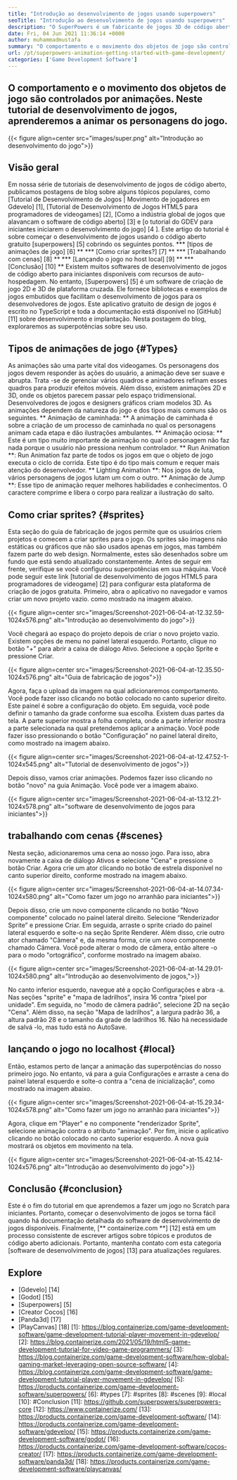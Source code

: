 ```yaml
---
title: "Introdução ao desenvolvimento de jogos usando superpowers" 
seoTitle: "Introdução ao desenvolvimento de jogos usando superpowers" 
description: "O SuperPowers é um fabricante de jogos 3D de código aberto com colaboração em tempo real. Este tutorial trata de começar o desenvolvimento de jogos usando superpowers." 
date: Fri, 04 Jun 2021 11:36:14 +0000
author: muhammadmustafa
summary: "O comportamento e o movimento dos objetos de jogo são controlados por animações. Neste tutorial de desenvolvimento de jogos, aprenderemos a animar os personagens do jogo." 
url: /pt/superpowers-animation-getting-started-with-game-development/
categories: ['Game Development Software']
---
```


## O comportamento e o movimento dos objetos de jogo são controlados por animações. Neste tutorial de desenvolvimento de jogos, aprenderemos a animar os personagens do jogo.

{{< figure align=center src="images/super.png" alt="Introdução ao desenvolvimento do jogo">}}


## **Visão geral**
Em nossa série de tutoriais de desenvolvimento de jogos de código aberto, publicamos postagens de blog sobre alguns tópicos populares, como [Tutorial de Desenvolvimento de Jogos | Movimento de jogadores em Gdevelo] [1], [Tutorial de Desenvolvimento de Jogos HTML5 para programadores de videogames] [2], [Como a indústria global de jogos que alavancam o software de código aberto] [3] e [o tutorial do GDEV para iniciantes iniciarem o desenvolvimento do jogo] [4 ]. Este artigo do tutorial é sobre começar o desenvolvimento de jogos usando o código aberto gratuito [superpowers] [5] cobrindo os seguintes pontos.
  *** [tipos de animações de jogo] [6] **
  *** [Como criar sprites?] [7] **
  *** [Trabalhando com cenas] [8] **
  *** [Lançando o jogo no host local] [9] **
  *** [Conclusão] [10] **
Existem muitos softwares de desenvolvimento de jogos de código aberto para iniciantes disponíveis com recursos de auto-hospedagem. No entanto, [Superpowers] [5] é um software de criação de jogo 2D e 3D de plataforma cruzada. Ele fornece bibliotecas e exemplos de jogos embutidos que facilitam o desenvolvimento de jogos para os desenvolvedores de jogos. Este aplicativo gratuito de design de jogos é escrito no TypeScript e toda a documentação está disponível no [GitHub] [11] sobre desenvolvimento e implantação. Nesta postagem do blog, exploraremos as superpotências sobre seu uso.

## Tipos de animações de jogo {#Types}
As animações são uma parte vital dos videogames. Os personagens dos jogos devem responder às ações do usuário, a animação deve ser suave e abrupta. Trata -se de gerenciar vários quadros e animadores refinam esses quadros para produzir efeitos móveis. Além disso, existem animações 2D e 3D, onde os objetos parecem passar pelo espaço tridimensional. Desenvolvedores de jogos e designers gráficos criam modelos 3D. As animações dependem da natureza do jogo e dos tipos mais comuns são os seguintes.
** Animação de caminhada: ** A animação de caminhada é sobre a criação de um processo de caminhada no qual os personagens animam cada etapa e dão ilustrações ambulantes.
** Animação ociosa: ** Este é um tipo muito importante de animação no qual o personagem não faz nada porque o usuário não pressiona nenhum controlador.
** Run Animation **: Run Animation faz parte de todos os jogos em que o objeto de jogo executa o ciclo de corrida. Este tipo é do tipo mais comum e requer mais atenção do desenvolvedor.
** Lighting Animation **: Nos jogos de luta, vários personagens de jogos lutam um com o outro.
** Animação de Jump **: Esse tipo de animação requer melhores habilidades e conhecimentos. O caractere comprime e libera o corpo para realizar a ilustração do salto.

## Como criar sprites? {#sprites}
Esta seção do guia de fabricação de jogos permite que os usuários criem projetos e comecem a criar sprites para o jogo. Os sprites são imagens não estáticas ou gráficos que não são usados ​​apenas em jogos, mas também fazem parte do web design. Normalmente, estes são desenhados sobre um fundo que está sendo atualizado constantemente.
Antes de seguir em frente, verifique se você configurou superpotências em sua máquina. Você pode seguir este link [tutorial de desenvolvimento de jogos HTML5 para programadores de videogame] [2] para configurar esta plataforma de criação de jogos gratuita.
Primeiro, abra o aplicativo no navegador e vamos criar um novo projeto vazio. como mostrado na imagem abaixo.

{{< figure align=center src="images/Screenshot-2021-06-04-at-12.32.59-1024x576.png" alt="Introdução ao desenvolvimento do jogo">}}

Você chegará ao espaço do projeto depois de criar o novo projeto vazio. Existem opções de menu no painel lateral esquerdo. Portanto, clique no botão "+" para abrir a caixa de diálogo Ativo. Selecione a opção Sprite e pressione Criar.

{{< figure align=center src="images/Screenshot-2021-06-04-at-12.35.50-1024x576.png" alt="Guia de fabricação de jogos">}}

Agora, faça o upload da imagem na qual adicionaremos comportamento. Você pode fazer isso clicando no botão colocado no canto superior direito. Este painel é sobre a configuração do objeto.
Em seguida, você pode definir o tamanho da grade conforme sua escolha. Existem duas partes da tela. A parte superior mostra a folha completa, onde a parte inferior mostra a parte selecionada na qual pretendemos aplicar a animação. Você pode fazer isso pressionando o botão "Configuração" no painel lateral direito, como mostrado na imagem abaixo.

{{< figure align=center src="images/Screenshot-2021-06-04-at-12.47.52-1-1024x545.png" alt="Tutorial de desenvolvimento de jogos">}}

Depois disso, vamos criar animações. Podemos fazer isso clicando no botão "novo" na guia Animação. Você pode ver a imagem abaixo.

{{< figure align=center src="images/Screenshot-2021-06-04-at-13.12.21-1024x578.png" alt="software de desenvolvimento de jogos para iniciantes">}}


## trabalhando com cenas {#scenes}
Nesta seção, adicionaremos uma cena ao nosso jogo. Para isso, abra novamente a caixa de diálogo Ativos e selecione "Cena" e pressione o botão Criar. Agora crie um ator clicando no botão de estrela disponível no canto superior direito, conforme mostrado na imagem abaixo.

{{< figure align=center src="images/Screenshot-2021-06-04-at-14.07.34-1024x580.png" alt="Como fazer um jogo no arranhão para iniciantes">}}

Depois disso, crie um novo componente clicando no botão "Novo componente" colocado no painel lateral direito. Selecione “Renderizador Sprite” e pressione Criar. Em seguida, arraste o sprite criado do painel lateral esquerdo e solte-o na seção Sprite Renderer. Além disso, crie outro ator chamado "Câmera" e, da mesma forma, crie um novo componente chamado Câmera.
Você pode alterar o modo de câmera, então altere -o para o modo "ortográfico", conforme mostrado na imagem abaixo.

{{< figure align=center src="images/Screenshot-2021-06-04-at-14.29.01-1024x580.png" alt="Introdução ao desenvolvimento de jogos,">}}

No canto inferior esquerdo, navegue até a opção Configurações e abra -a. Nas seções "sprite" e "mapa de ladrilhos", insira 16 contra "pixel por unidade". Em seguida, no "modo de câmera padrão", selecione 2D na seção "Cena". Além disso, na seção "Mapa de ladrilhos", a largura padrão 36, a altura padrão 28 e o tamanho da grade de ladrilhos 16. Não há necessidade de salvá -lo, mas tudo está no AutoSave.

## lançando o jogo no localhost {#local}
Então, estamos perto de lançar a animação das superpotências do nosso primeiro jogo. No entanto, vá para a guia Configurações e arraste a cena do painel lateral esquerdo e solte-o contra a "cena de inicialização", como mostrado na imagem abaixo.

{{< figure align=center src="images/Screenshot-2021-06-04-at-15.29.34-1024x578.png" alt="Como fazer um jogo no arranhão para iniciantes">}}

Agora, clique em "Player" e no componente "renderizador Sprite", selecione animação contra o atributo "animação". Por fim, inicie o aplicativo clicando no botão colocado no canto superior esquerdo. A nova guia mostrará os objetos em movimento na tela.

{{< figure align=center src="images/Screenshot-2021-06-04-at-15.42.14-1024x576.png" alt="Introdução ao desenvolvimento do jogo">}}


## Conclusão {#conclusion}
Este é o fim do tutorial em que aprendemos a fazer um jogo no Scratch para iniciantes. Portanto, começar o desenvolvimento de jogos se torna fácil quando há documentação detalhada do software de desenvolvimento de jogos disponíveis. Finalmente, [** containerize.com **] [12] está em um processo consistente de escrever artigos sobre tópicos e produtos de código aberto adicionais. Portanto, mantenha contato com esta categoria [software de desenvolvimento de jogos] [13] para atualizações regulares.

## Explore
  * [Gdevelo] [14]
  * [Godot] [15]
  * [Superpowers] [5]
  * [Creator Cocos] [16]
  * [Panda3d] [17]
  * [PlayCanvas] [18]
[1]: https://blog.containerize.com/game-development-software/game-development-tutorial-player-movement-in-gdevelop/
[2]: https://blog.containerize.com/2021/05/19/html5-game-development-tutorial-for-video-game-programmers/
[3]: https://blog.containerize.com/game-development-software/how-global-gaming-market-leveraging-open-source-software/
[4]: https://blog.containerize.com/game-development-software/game-development-tutorial-player-movement-in-gdevelop/
[5]: https://products.containerize.com/game-development-software/superpowers/
[6]: #types
[7]: #sprites
[8]: #scenes
[9]: #local
[10]: #Conclusion
[11]: https://github.com/superpowers/superpowers-core
[12]: https://www.containerize.com/
[13]: https://products.containerize.com/game-development-software/
[14]: https://products.containerize.com/game-development-software/gdevelop/
[15]: https://products.containerize.com/game-development-software/godot/
[16]: https://products.containerize.com/game-development-software/cocos-creator/
[17]: https://products.containerize.com/game-development-software/panda3d/
[18]: https://products.containerize.com/game-development-software/playcanvas/
